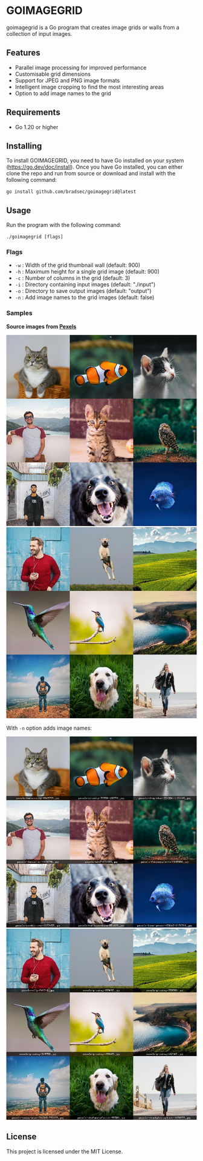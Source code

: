 # GOIMAGEGRID

goimagegrid is a Go program that creates image grids or walls from a collection of input images.

## Features

- Parallel image processing for improved performance
- Customisable grid dimensions
- Support for JPEG and PNG image formats
- Intelligent image cropping to find the most interesting areas
- Option to add image names to the grid

## Requirements

- Go 1.20 or higher

## Installing

To install GOIMAGEGRID, you need to have Go installed on your system (https://go.dev/doc/install). Once you have Go installed, you can either clone the repo and run from source or download and install with the following command:

```terminal
go install github.com/bradsec/goimagegrid@latest
```

## Usage

Run the program with the following command:

```
./goimagegrid [flags]
```

### Flags

- `-w` : Width of the grid thumbnail wall (default: 900)
- `-h` : Maximum height for a single grid image (default: 900)
- `-c` : Number of columns in the grid (default: 3)
- `-i` : Directory containing input images (default: "./input")
- `-o` : Directory to save output images (default: "output")
- `-n` : Add image names to the grid images (default: false)

### Samples

**Source images from [Pexels](https://www.pexels.com/)**

![Sample Images](output/nonames/grid_001.jpg)
![Sample Images](output/nonames/grid_002.jpg)
  
With `-n` option adds image names:

![Sample Images](output/grid_001.jpg)
![Sample Images](output/grid_002.jpg)

## License

This project is licensed under the MIT License.
